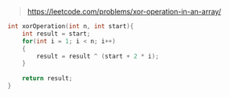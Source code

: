 > https://leetcode.com/problems/xor-operation-in-an-array/

``` c
int xorOperation(int n, int start){
    int result = start;
    for(int i = 1; i < n; i++)
    {
        result = result ^ (start + 2 * i);
    }
    
    return result;
}
```